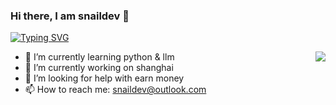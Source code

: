 ### Hi there, I am snaildev 👋
<a href="https://git.io/typing-svg"><img src="https://readme-typing-svg.demolab.com?font=Fira+Code&pause=1000&color=6DDCCF&background=FF52BC00&width=610&lines=coding+as+art.+keep+open+source,+enjoy+open+source." alt="Typing SVG" /></a>
  
<img align="right" src="https://github-readme-stats.vercel.app/api?username=snaildev&show_icons=true&icon_color=805AD5&text_color=718096&bg_color=ffffff&hide_title=true" />

- 🌱 I’m currently learning python & llm
- 🔭 I’m currently working on shanghai
- 🤔 I’m looking for help with earn money
- 📫 How to reach me: snaildev@outlook.com

<!--
**lonnyzhang423/lonnyzhang423** is a ✨ _special_ ✨ repository because its `README.md` (this file) appears on your GitHub profile.

Here are some ideas to get you started:

- 🔭 I’m currently working on ...
- 🌱 I’m currently learning ...
- 👯 I’m looking to collaborate on ...
- 🤔 I’m looking for help with ...
- 💬 Ask me about ...
- 📫 How to reach me: ...
- 😄 Pronouns: ...
- ⚡ Fun fact: ...

![Github Stats](https://github-readme-stats.vercel.app/api?username=snaildev&show_icons=true&count_private=true&hide_title=true)
![Most Used Languages](https://github-readme-stats.vercel.app/api/top-langs/?username=snaildev&hide_title=true&layout=compact)
-->
